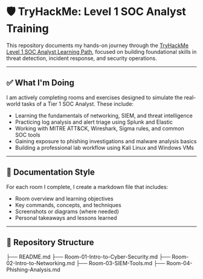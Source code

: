 # 🛡️ TryHackMe: Level 1 SOC Analyst Training

This repository documents my hands-on journey through the [TryHackMe Level 1 SOC Analyst Learning Path](https://tryhackme.com/), focused on building foundational skills in threat detection, incident response, and security operations.

---

## ✅ What I'm Doing

I am actively completing rooms and exercises designed to simulate the real-world tasks of a Tier 1 SOC Analyst. These include:

- Learning the fundamentals of networking, SIEM, and threat intelligence
- Practicing log analysis and alert triage using Splunk and Elastic
- Working with MITRE ATT&CK, Wireshark, Sigma rules, and common SOC tools
- Gaining exposure to phishing investigations and malware analysis basics
- Building a professional lab workflow using Kali Linux and Windows VMs

---

## 💼 Documentation Style

For each room I complete, I create a markdown file that includes:

- Room overview and learning objectives
- Key commands, concepts, and techniques
- Screenshots or diagrams (where needed)
- Personal takeaways and lessons learned

---

## 📁 Repository Structure
├── README.md
├── Room-01-Intro-to-Cyber-Security.md
├── Room-02-Intro-to-Networking.md
├── Room-03-SIEM-Tools.md
├── Room-04-Phishing-Analysis.md
